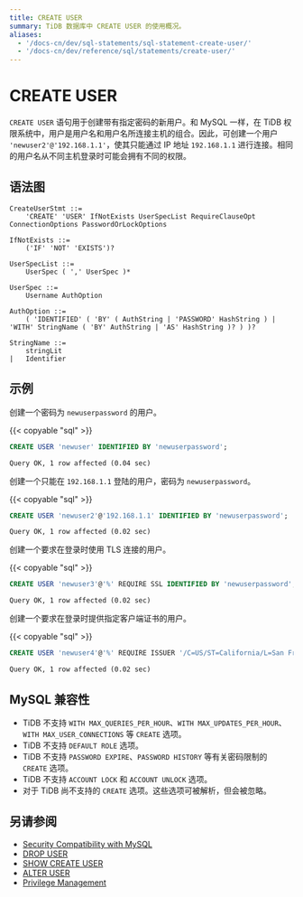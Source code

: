 ```yaml
---
title: CREATE USER
summary: TiDB 数据库中 CREATE USER 的使用概况。
aliases:
  - '/docs-cn/dev/sql-statements/sql-statement-create-user/'
  - '/docs-cn/dev/reference/sql/statements/create-user/'
---
```


# CREATE USER

`CREATE USER` 语句用于创建带有指定密码的新用户。和 MySQL 一样，在 TiDB 权限系统中，用户是用户名和用户名所连接主机的组合。因此，可创建一个用户 `'newuser2'@'192.168.1.1'`，使其只能通过 IP 地址 `192.168.1.1` 进行连接。相同的用户名从不同主机登录时可能会拥有不同的权限。

## 语法图

```ebnf+diagram
CreateUserStmt ::=
    'CREATE' 'USER' IfNotExists UserSpecList RequireClauseOpt ConnectionOptions PasswordOrLockOptions

IfNotExists ::=
    ('IF' 'NOT' 'EXISTS')?

UserSpecList ::=
    UserSpec ( ',' UserSpec )*

UserSpec ::=
    Username AuthOption

AuthOption ::=
    ( 'IDENTIFIED' ( 'BY' ( AuthString | 'PASSWORD' HashString ) | 'WITH' StringName ( 'BY' AuthString | 'AS' HashString )? ) )?

StringName ::=
    stringLit
|   Identifier
```

## 示例

创建一个密码为 `newuserpassword` 的用户。

{{< copyable "sql" >}}

```sql
CREATE USER 'newuser' IDENTIFIED BY 'newuserpassword';
```

```
Query OK, 1 row affected (0.04 sec)
```

创建一个只能在 `192.168.1.1` 登陆的用户，密码为 `newuserpassword`。

{{< copyable "sql" >}}

```sql
CREATE USER 'newuser2'@'192.168.1.1' IDENTIFIED BY 'newuserpassword';
```

```
Query OK, 1 row affected (0.02 sec)
```

创建一个要求在登录时使用 TLS 连接的用户。

{{< copyable "sql" >}}

```sql
CREATE USER 'newuser3'@'%' REQUIRE SSL IDENTIFIED BY 'newuserpassword';
```

```
Query OK, 1 row affected (0.02 sec)
```

创建一个要求在登录时提供指定客户端证书的用户。

{{< copyable "sql" >}}

```sql
CREATE USER 'newuser4'@'%' REQUIRE ISSUER '/C=US/ST=California/L=San Francisco/O=PingCAP' IDENTIFIED BY 'newuserpassword';
```

```
Query OK, 1 row affected (0.02 sec)
```

## MySQL 兼容性

* TiDB 不支持 `WITH MAX_QUERIES_PER_HOUR`、`WITH MAX_UPDATES_PER_HOUR`、`WITH MAX_USER_CONNECTIONS` 等 `CREATE` 选项。
* TiDB 不支持 `DEFAULT ROLE` 选项。
* TiDB 不支持 `PASSWORD EXPIRE`、`PASSWORD HISTORY` 等有关密码限制的 `CREATE` 选项。
* TiDB 不支持 `ACCOUNT LOCK` 和 `ACCOUNT UNLOCK` 选项。
* 对于 TiDB 尚不支持的 `CREATE` 选项。这些选项可被解析，但会被忽略。

## 另请参阅

* [Security Compatibility with MySQL](/security-compatibility-with-mysql.md)
* [DROP USER](/sql-statements/sql-statement-drop-user.md)
* [SHOW CREATE USER](/sql-statements/sql-statement-show-create-user.md)
* [ALTER USER](/sql-statements/sql-statement-alter-user.md)
* [Privilege Management](/privilege-management.md)
